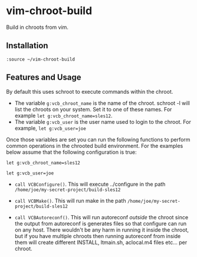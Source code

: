 # vim-chroot-build
Build in chroots from vim.

## Installation
`:source ~/vim-chroot-build`

## Features and Usage
By default this uses schroot to execute commands within the chroot.

- The variable `g:vcb_chroot_name` is the name of the chroot. schroot -l will list the chroots on
  your system. Set it to one of these names. For example `let g:vcb_chroot_name=sles12`. 
- The variable `g:vcb_user` is the user name used to login to the chroot. For example, `let
  g:vcb_user=joe`

Once those variables are set you can run the following functions to perform common operations in the
chrooted build environment. For the examples below assume that the following configuration is true:

`let g:vcb_chroot_name=sles12`

`let g:vcb_user=joe`

- `call VCBConfigure()`. This will execute ../configure in the path `/home/joe/my-secret-project/build-sles12`

- `call VCBMake()`. This will run make in the path `/home/joe/my-secret-project/build-sles12`

- `call VCBAutoreconf()`. This will run autoreconf *outside* the chroot since the output from
  autoreconf is generates files so that configure can run on any host. There wouldn't be any harm in
  running it inside the chroot, but if you have multiple chroots then running autoreconf from inside
  them will create different INSTALL, ltmain.sh, aclocal.m4 files etc... per chroot.

